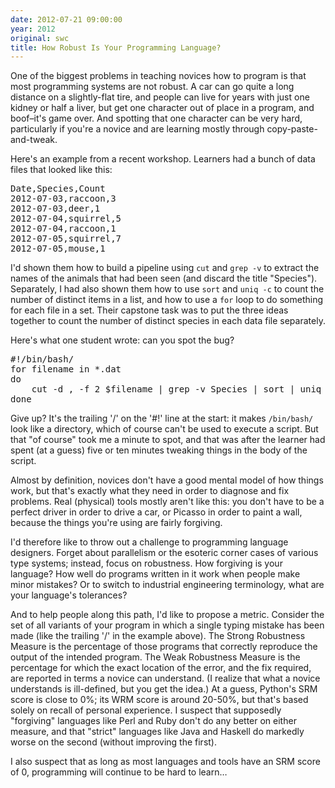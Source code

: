 ```yaml
---
date: 2012-07-21 09:00:00
year: 2012
original: swc
title: How Robust Is Your Programming Language?
---
```

<p>One of the biggest problems in teaching novices how to program is that most programming systems are not robust. A car can go quite a long distance on a slightly-flat tire, and people can live for years with just one kidney or half a liver, but get one character out of place in a program, and boof–it's game over. And spotting that one character can be very hard, particularly if you're a novice and are learning mostly through copy-paste-and-tweak.</p>
<p>Here's an example from a recent workshop. Learners had a bunch of data files that looked like this:</p>
<pre>Date,Species,Count
2012-07-03,raccoon,3
2012-07-03,deer,1
2012-07-04,squirrel,5
2012-07-04,raccoon,1
2012-07-05,squirrel,7
2012-07-05,mouse,1</pre>
<p>I'd shown them how to build a pipeline using <code>cut</code> and <code>grep -v</code> to extract the names of the animals that had been seen (and discard the title "Species"). Separately, I had also shown them how to use <code>sort</code> and <code>uniq -c</code> to count the number of distinct items in a list, and how to use a <code>for</code> loop to do something for each file in a set. Their capstone task was to put the three ideas together to count the number of distinct species in each data file separately.</p>
<p>Here's what one student wrote: can you spot the bug?</p>
<pre>#!/bin/bash/
for filename in *.dat
do
    cut -d , -f 2 $filename | grep -v Species | sort | uniq -c
done</pre>
<p>Give up? It's the trailing '/' on the '#!' line at the start: it makes <code>/bin/bash/</code> look like a directory, which of course can't be used to execute a script. But that "of course" took me a minute to spot, and that was after the learner had spent (at a guess) five or ten minutes tweaking things in the body of the script.</p>
<p>Almost by definition, novices don't have a good mental model of how things work, but that's exactly what they need in order to diagnose and fix problems. Real (physical) tools mostly aren't like this: you don't have to be a perfect driver in order to drive a car, or Picasso in order to paint a wall, because the things you're using are fairly forgiving.</p>
<p>I'd therefore like to throw out a challenge to programming language designers. Forget about parallelism or the esoteric corner cases of various type systems; instead, focus on robustness. How forgiving is your language? How well do programs written in it work when people make minor mistakes? Or to switch to industrial engineering terminology, what are your language's tolerances?</p>
<p>And to help people along this path, I'd like to propose a metric. Consider the set of all variants of your program in which a single typing mistake has been made (like the trailing '/' in the example above). The Strong Robustness Measure is the percentage of those programs that correctly reproduce the output of the intended program. The Weak Robustness Measure is the percentage for which the exact location of the error, and the fix required, are reported in terms a novice can understand. (I realize that what a novice understands is ill-defined, but you get the idea.) At a guess, Python's SRM score is close to 0%; its WRM score is around 20-50%, but that's based solely on recall of personal experience. I suspect that supposedly "forgiving" languages like Perl and Ruby don't do any better on either measure, and that "strict" languages like Java and Haskell do markedly worse on the second (without improving the first).</p>
<p>I also suspect that as long as most languages and tools have an SRM score of 0, programming will continue to be hard to learn…</p>
